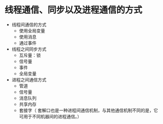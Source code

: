 # 线程通信、同步以及进程通信的方式

- 线程间通信的方式
  - 使用全局变量
  - 使用消息
  - 通过事件
- 线程之间同步方式
  - 互斥量：锁
  - 信号量
  - 事件
  - 全局变量
- 进程之间通信方式
  - 管道
  - 信号量
  - 消息队列
  - 共享内存
  - 套接字（ 套解口也是一种进程间通信机制，与其他通信机制不同的是，它可用于不同机器间的进程通信。）